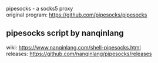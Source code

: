 pipesocks - a socks5 proxy  
original program: https://github.com/pipesocks/pipesocks
## pipesocks script by nanqinlang  
wiki: https://www.nanqinlang.com/shell-pipesocks.html  
releases: https://github.com/nanqinlang/pipesocks/releases
